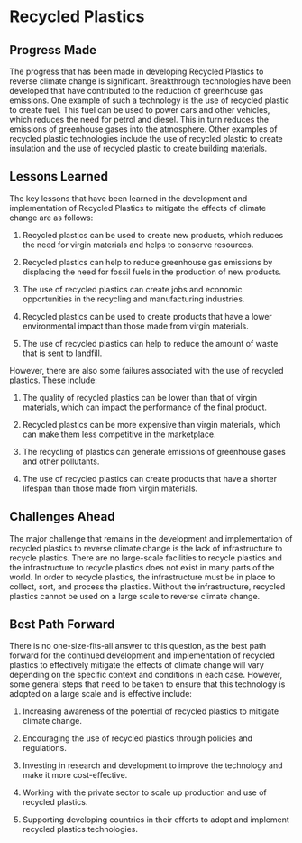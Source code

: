 # Recycled Plastics

## Progress Made

The progress that has been made in developing Recycled Plastics to reverse climate change is significant. Breakthrough technologies have been developed that have contributed to the reduction of greenhouse gas emissions. One example of such a technology is the use of recycled plastic to create fuel. This fuel can be used to power cars and other vehicles, which reduces the need for petrol and diesel. This in turn reduces the emissions of greenhouse gases into the atmosphere. Other examples of recycled plastic technologies include the use of recycled plastic to create insulation and the use of recycled plastic to create building materials.

## Lessons Learned

The key lessons that have been learned in the development and implementation of Recycled Plastics to mitigate the effects of climate change are as follows:

1. Recycled plastics can be used to create new products, which reduces the need for virgin materials and helps to conserve resources.

2. Recycled plastics can help to reduce greenhouse gas emissions by displacing the need for fossil fuels in the production of new products.

3. The use of recycled plastics can create jobs and economic opportunities in the recycling and manufacturing industries.

4. Recycled plastics can be used to create products that have a lower environmental impact than those made from virgin materials.

5. The use of recycled plastics can help to reduce the amount of waste that is sent to landfill.

However, there are also some failures associated with the use of recycled plastics. These include:

1. The quality of recycled plastics can be lower than that of virgin materials, which can impact the performance of the final product.

2. Recycled plastics can be more expensive than virgin materials, which can make them less competitive in the marketplace.

3. The recycling of plastics can generate emissions of greenhouse gases and other pollutants.

4. The use of recycled plastics can create products that have a shorter lifespan than those made from virgin materials.

## Challenges Ahead

The major challenge that remains in the development and implementation of recycled plastics to reverse climate change is the lack of infrastructure to recycle plastics. There are no large-scale facilities to recycle plastics and the infrastructure to recycle plastics does not exist in many parts of the world. In order to recycle plastics, the infrastructure must be in place to collect, sort, and process the plastics. Without the infrastructure, recycled plastics cannot be used on a large scale to reverse climate change.

## Best Path Forward

There is no one-size-fits-all answer to this question, as the best path forward for the continued development and implementation of recycled plastics to effectively mitigate the effects of climate change will vary depending on the specific context and conditions in each case. However, some general steps that need to be taken to ensure that this technology is adopted on a large scale and is effective include:

1. Increasing awareness of the potential of recycled plastics to mitigate climate change.

2. Encouraging the use of recycled plastics through policies and regulations.

3. Investing in research and development to improve the technology and make it more cost-effective.

4. Working with the private sector to scale up production and use of recycled plastics.

5. Supporting developing countries in their efforts to adopt and implement recycled plastics technologies.
